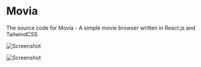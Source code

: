 # Movia
The source code for Movia - A simple movie browser written in React.js and TailwindCSS

![Screenshot](https://i.postimg.cc/vZdwZF9J/Screenshot-2025-06-10-000837.png)

![Screenshot](https://i.ibb.co/4wc3F6Pd/Screenshot-2025-06-10-002930.png)

